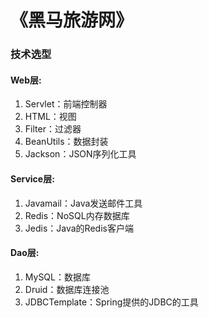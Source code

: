# 《黑马旅游网》

### 技术选型

#### Web层:
1. Servlet：前端控制器
2. HTML：视图
3. Filter：过滤器
4. BeanUtils：数据封装
5. Jackson：JSON序列化工具
#### Service层:
1. Javamail：Java发送邮件工具
2. Redis：NoSQL内存数据库
3. Jedis：Java的Redis客户端
#### Dao层:
1. MySQL：数据库
2. Druid：数据库连接池
3. JDBCTemplate：Spring提供的JDBC的工具


